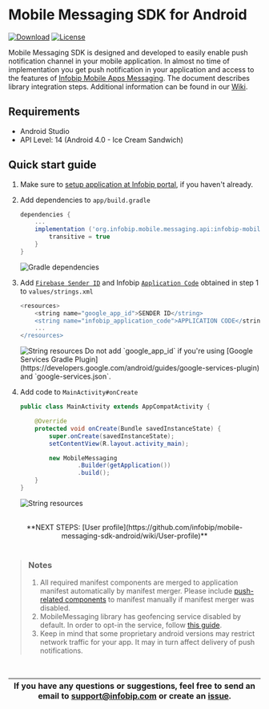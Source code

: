 # Mobile Messaging SDK for Android

[![Download](https://api.bintray.com/packages/infobip/maven/infobip-mobile-messaging-android-sdk/images/download.svg)](https://bintray.com/infobip/maven/infobip-mobile-messaging-android-sdk/_latestVersion)
[![License](https://img.shields.io/github/license/infobip/mobile-messaging-sdk-android.svg?label=License)](https://github.com/infobip/mobile-messaging-sdk-android/blob/master/LICENSE)

Mobile Messaging SDK is designed and developed to easily enable push notification channel in your mobile application. In almost no time of implementation you get push notification in your application and access to the features of <a href="https://www.infobip.com/en/products/mobile-app-messaging" target="_blank">Infobip Mobile Apps Messaging</a>. The document describes library integration steps. Additional information can be found in our <a href="https://github.com/infobip/mobile-messaging-sdk-android/wiki" target="_blank">Wiki</a>.

## Requirements

- Android Studio
- API Level: 14 (Android 4.0 - Ice Cream Sandwich)

## Quick start guide

1. Make sure to [setup application at Infobip portal](https://dev.infobip.com/push-messaging), if you haven't already.
2. Add dependencies to `app/build.gradle`
    ```groovy
    dependencies {
        ...
        implementation ('org.infobip.mobile.messaging.api:infobip-mobile-messaging-android-sdk:2.0.0@aar') {
            transitive = true
        }
    }
    ```
    <img src="https://github.com/infobip/mobile-messaging-sdk-android/wiki/images/QSGGradle.png?raw=true" alt="Gradle dependencies"/>
3. Add <a href="https://dev.infobip.com/push-messaging/firebase-cloud-messaging-fcm-server-api-key-setup" target="_blank">`Firebase Sender ID`</a> and Infobip <a href="https://dev.infobip.com/push-messaging/create-application" target="_blank">`Application Code`</a> obtained in step 1 to `values/strings.xml`
    ```groovy
    <resources>
        <string name="google_app_id">SENDER ID</string>
        <string name="infobip_application_code">APPLICATION CODE</string>
        ...
    </resources>
    ```
    <img src="https://github.com/infobip/mobile-messaging-sdk-android/wiki/images/QSGStrings.png?raw=true" alt="String resources"/>
    Do not add `google_app_id` if you're using [Google Services Gradle Plugin](https://developers.google.com/android/guides/google-services-plugin) and `google-services.json`.
4. Add code to `MainActivity#onCreate`

    ```java
    public class MainActivity extends AppCompatActivity {

        @Override
        protected void onCreate(Bundle savedInstanceState) {
            super.onCreate(savedInstanceState);
            setContentView(R.layout.activity_main);

            new MobileMessaging
                    .Builder(getApplication())
                    .build();
        }
    }
    ```
    <img src="https://github.com/infobip/mobile-messaging-sdk-android/wiki/images/QSGActivity.png?raw=true" alt="String resources"/>

<br>
<center>**NEXT STEPS: [User profile](https://github.com/infobip/mobile-messaging-sdk-android/wiki/User-profile)**</center>
<br>

> ### Notes
> 1. All required manifest components are merged to application manifest automatically by manifest merger. Please include [push-related components](https://github.com/infobip/mobile-messaging-sdk-android/wiki/Android-Manifest-components#push-notifications) to manifest manually if manifest merger was disabled.
> 2. MobileMessaging library has geofencing service disabled by default. In order to opt-in the service, follow [this guide](https://github.com/infobip/mobile-messaging-sdk-android/wiki/Geofencing-API).
> 3. Keep in mind that some proprietary android versions may restrict network traffic for your app. It may in turn affect delivery of push notifications.

<br>

| If you have any questions or suggestions, feel free to send an email to support@infobip.com or create an <a href="https://github.com/infobip/mobile-messaging-sdk-android/issues" target="_blank">issue</a>. |
|---|




